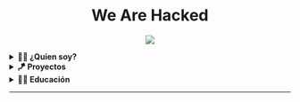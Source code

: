 <h1 align="center">We Are Hacked</h1>
<p align="center"><img src="https://raw.githubusercontent.com/rossjrw/rossjrw/play/games/current/board.3523.svg"></p>

<details>
<summary><b>👨‍💻 ¿Quien soy?</b></summary>


<table>
    <thead>
      <tr><th colspan=2>Soy Muffin o Valentino, como prefieras</th></tr>
    </thead>
    <tbody>
      <tr>
        <td align="center"><b>Pentester</b></td>
        <td align="center"><b> Programador</b></td>
      </tr>
      <tr align="center">
        <td><b><a href="#">Python</a></b> <br><b><a href="#">Metasploit</a></b><br><b><a href="#">Redes</a></b> <br><b><a href="#">Kali</a></b></td>
        <td><b><a href="#">Python</a></b> <br><b><a href="h#">MERN</a></b> <br><b><a href="#">C</a></b><br><b><a href="#">C++</a></b></td>
      </tr>
    </tbody>
  </table>


</details>

<details>
<summary><b>🪁 Proyectos</b></summary>

## Ciberseguridad

1. Los proyectos que tengo en mis repositorios serán destinados a educar y experimentar con aspectos de la ciberseguridad, con el objetivo de informar y aprender en comunidad. Algunos de mis proyectos son:
   * Kyo: Ransomware hecho en python (https://github.com/valentinoleal/Kyo) 
   * Xipy RFID Bruteforce: App destinada como herramienta de testeo en arquitecturas RFID/Controles de acceso NFC (Próximamente).
   * Lory Cookie Stealer: App destinada a la comprensión interna de un cookie stealer (Próximamente).

</details>



<details>
<summary><b>🕵️‍♂️ Educación</b></summary>

## Inspiración

Desde chico me ha gustado la ciberseguridad gracias a videojuegos como WatchDogs y fueron una grán inspiración a introducirme en el mundo de la programación y ciberseguridad.

### Escuela

En mi primer año de secundaria, elegí ir a una escuela técnica debido a que estaba orientada a mis objetivos como profesional y me sirvía el título de <b>Técnico en informática</b>

### Terceario

Actualmente tengo 17 años y no pienso seguir una carrera en una universisdad, debido a que quiero especializarme en temas concretos, de los cuales las ingenierias no aportan. Además, con mi título de técnico puedo dar clases en escuelas técnicas y certificarme internacionalmente con universidades extranjeras o empresas verificadas (CEH, ISO 27001, CISM,CISSP, etc)


</details>

-----

